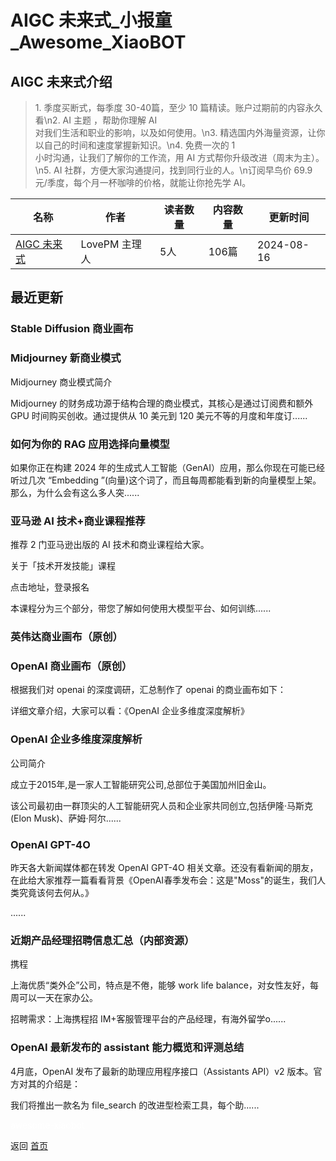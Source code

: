 # AIGC 未来式_小报童_Awesome_XiaoBOT

## AIGC 未来式介绍
> 1\. 季度买断式，每季度 30-40篇，至少 10 篇精读。账户过期前的内容永久看\n2. AI 主题 ，帮助你理解 AI  
对我们生活和职业的影响，以及如何使用。\n3. 精选国内外海量资源，让你以自己的时间和速度掌握新知识。\n4. 免费一次的 1  
小时沟通，让我们了解你的工作流，用 AI 方式帮你升级改进（周末为主）。\n5. AI 社群，方便大家沟通提问，找到同行业的人。\n订阅早鸟价 69.9  
元/季度，每个月一杯咖啡的价格，就能让你抢先学 AI。  
  


|名称|作者|读者数量|内容数量|更新时间|
|---|---|---|---|---|
|[AIGC 未来式](https://xiaobot.net/p/AIGC00726?refer=9c3f1c95-a052-465a-9902-f6d75080262a)|LovePM 主理人|5人|106篇|2024-08-16|

## 最近更新
### Stable Diffusion 商业画布

### Midjourney 新商业模式

Midjourney 商业模式简介

Midjourney 的财务成功源于结构合理的商业模式，其核心是通过订阅费和额外 GPU 时间购买创收。通过提供从 10 美元到 120
美元不等的月度和年度订......

### 如何为你的 RAG 应用选择向量模型

如果你正在构建 2024 年的生成式人工智能（GenAI）应用，那么你现在可能已经听过几次 “Embedding
”(向量)这个词了，而且每周都能看到新的向量模型上架。那么，为什么会有这么多人突......

### 亚马逊 AI 技术+商业课程推荐

推荐 2 门亚马逊出版的 AI 技术和商业课程给大家。

关于「技术开发技能」课程

点击地址，登录报名

本课程分为三个部分，带您了解如何使用大模型平台、如何训练......

### 英伟达商业画布（原创）

### OpenAI 商业画布（原创）

根据我们对 openai 的深度调研，汇总制作了 openai 的商业画布如下：

详细文章介绍，大家可以看：《OpenAI 企业多维度深度解析》

### OpenAI 企业多维度深度解析

公司简介

成立于2015年,是一家人工智能研究公司,总部位于美国加州旧金山。

该公司最初由一群顶尖的人工智能研究人员和企业家共同创立,包括伊隆·马斯克(Elon Musk)、萨姆·阿尔......

### OpenAI GPT-4O

昨天各大新闻媒体都在转发 OpenAI GPT-4O
相关文章。还没有看新闻的朋友，在此给大家推荐一篇看看背景《OpenAI春季发布会：这是"Moss"的诞生，我们人类究竟该何去何从。》

......

### 近期产品经理招聘信息汇总（内部资源）

携程

上海优质“类外企”公司，特点是不倦，能够 work life balance，对女性友好，每周可以一天在家办公。

招聘需求：上海携程招 IM+客服管理平台的产品经理，有海外留学o......

### OpenAI 最新发布的 assistant 能力概览和评测总结

4月底，OpenAI 发布了最新的助理应用程序接口（Assistants API）v2 版本。官方对其的介绍是：

我们将推出一款名为 file_search 的改进型检索工具，每个助......


<a href="https://github.com/Reno9527/awesome-xiaobot" style="color: white; text-decoration: none;">awesome-xiaobot</a>

返回 [首页](../README.md)
